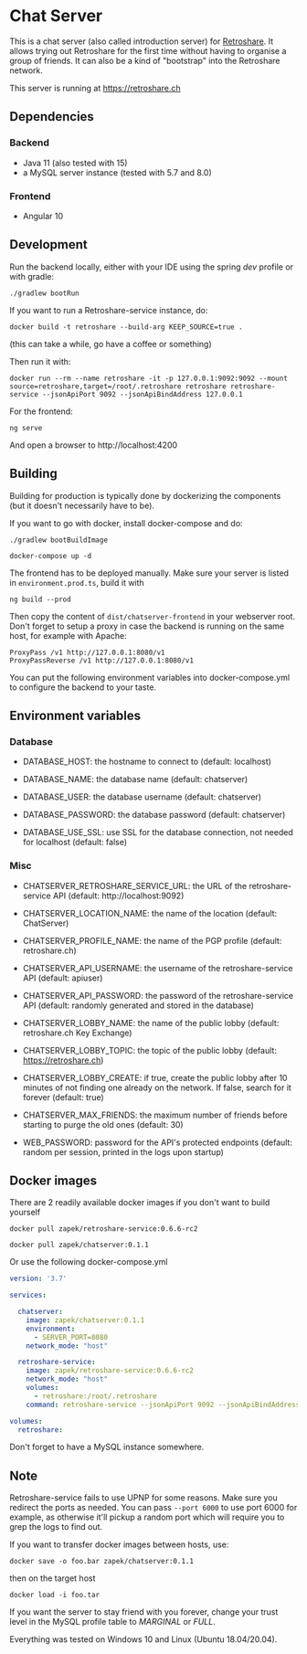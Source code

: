 # Chat Server

This is a chat server (also called introduction server) for [Retroshare](https://retroshare.cc). It allows trying out Retroshare for the first
time without having to organise a group of friends. It can also be a kind of "bootstrap" into the Retroshare network.

This server is running at https://retroshare.ch

## Dependencies

### Backend

- Java 11 (also tested with 15)
- a MySQL server instance (tested with 5.7 and 8.0)

### Frontend

- Angular 10

## Development

Run the backend locally, either with your IDE using the spring _dev_ profile or with gradle:
	
	./gradlew bootRun

If you want to run a Retroshare-service instance, do:

	docker build -t retroshare --build-arg KEEP_SOURCE=true .
(this can take a while, go have a coffee or something)

Then run it with:

	docker run --rm --name retroshare -it -p 127.0.0.1:9092:9092 --mount source=retroshare,target=/root/.retroshare retroshare retroshare-service --jsonApiPort 9092 --jsonApiBindAddress 127.0.0.1

For the frontend:

	ng serve

And open a browser to http://localhost:4200

## Building

Building for production is typically done by dockerizing the components (but it doesn't necessarily have to be).

If you want to go with docker, install docker-compose and do:

	./gradlew bootBuildImage

	docker-compose up -d

The frontend has to be deployed manually. Make sure your server is listed in ```environment.prod.ts```, build it with

	ng build --prod

Then copy the content of ```dist/chatserver-frontend``` in your webserver root. Don't forget to setup a proxy
in case the backend is running on the same host, for example with Apache:

	ProxyPass /v1 http://127.0.0.1:8080/v1
	ProxyPassReverse /v1 http://127.0.0.1:8080/v1

You can put the following environment variables into docker-compose.yml to configure the backend to your taste.

## Environment variables

### Database

- DATABASE_HOST:
  the hostname to connect to (default: localhost)

- DATABASE_NAME:
  the database name (default: chatserver)

- DATABASE_USER:
  the database username (default: chatserver)

- DATABASE_PASSWORD:
  the database password (default: chatserver)

- DATABASE_USE_SSL:
  use SSL for the database connection, not needed for localhost (default: false)

### Misc

- CHATSERVER_RETROSHARE_SERVICE_URL:
  the URL of the retroshare-service API (default: http://localhost:9092)

- CHATSERVER_LOCATION_NAME:
  the name of the location (default: ChatServer)

- CHATSERVER_PROFILE_NAME:
  the name of the PGP profile (default: retroshare.ch)

- CHATSERVER_API_USERNAME:
  the username of the retroshare-service API (default: apiuser)

- CHATSERVER_API_PASSWORD:
  the password of the retroshare-service API (default: randomly generated and stored in the database)

- CHATSERVER_LOBBY_NAME:
  the name of the public lobby (default: retroshare.ch Key Exchange)

- CHATSERVER_LOBBY_TOPIC:
  the topic of the public lobby (default: https://retroshare.ch)

- CHATSERVER_LOBBY_CREATE:
  if true, create the public lobby after 10 minutes of not finding one already on the network. If false, search for it forever (default: true)

- CHATSERVER_MAX_FRIENDS:
  the maximum number of friends before starting to purge the old ones (default: 30)

- WEB_PASSWORD:
  password for the API's protected endpoints (default: random per session, printed in the logs upon startup)

## Docker images

There are 2 readily available docker images if you don't want to build yourself

	docker pull zapek/retroshare-service:0.6.6-rc2

	docker pull zapek/chatserver:0.1.1

Or use the following docker-compose.yml

```yaml
version: '3.7'

services:

  chatserver:
    image: zapek/chatserver:0.1.1
    environment:
      - SERVER_PORT=8080
    network_mode: "host"

  retroshare-service:
    image: zapek/retroshare-service:0.6.6-rc2
    network_mode: "host"
    volumes: 
      - retroshare:/root/.retroshare
    command: retroshare-service --jsonApiPort 9092 --jsonApiBindAddress 127.0.0.1

volumes:
  retroshare:
```

Don't forget to have a MySQL instance somewhere.

## Note

Retroshare-service fails to use UPNP for some reasons. Make sure you redirect the ports as needed. You can pass ```--port 6000``` to use port 6000 for example, as otherwise it'll pickup a random port which will require you to grep the logs to find out.

If you want to transfer docker images between hosts, use:

	docker save -o foo.bar zapek/chatserver:0.1.1

then on the target host

	docker load -i foo.tar

If you want the server to stay friend with you forever, change your trust level in the MySQL
profile table to _MARGINAL_ or _FULL_.

Everything was tested on Windows 10 and Linux (Ubuntu 18.04/20.04).
